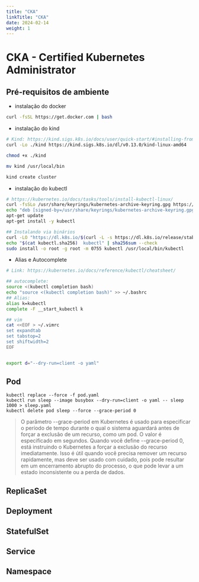 ```yaml
---
title: "CKA"
linkTitle: "CKA"
date: 2024-02-14
weight: 1
---
```


# CKA - Certified Kubernetes Administrator

## Pré-requisitos de ambiente

- instalação do docker

```bash
curl -fsSL https://get.docker.com | bash
```

- instalação do kind

```bash
# Kind: https://kind.sigs.k8s.io/docs/user/quick-start/#installing-from-release-binaries
curl -Lo ./kind https://kind.sigs.k8s.io/dl/v0.13.0/kind-linux-amd64

chmod +x ./kind

mv kind /usr/local/bin

kind create cluster
```

- instalação do kubectl

```bash
# https://kubernetes.io/docs/tasks/tools/install-kubectl-linux/
curl -fsSLo /usr/share/keyrings/kubernetes-archive-keyring.gpg https://packages.cloud.google.com/apt/doc/apt-key.gpg
echo "deb [signed-by=/usr/share/keyrings/kubernetes-archive-keyring.gpg] https://apt.kubernetes.io/ kubernetes-xenial main" | sudo tee /etc/apt/sources.list.d/kubernetes.list
apt-get update
apt-get install -y kubectl

## Instalando via binários
curl -LO "https://dl.k8s.io/$(curl -L -s https://dl.k8s.io/release/stable.txt)/bin/linux/amd64/kubectl.sha256"
echo "$(cat kubectl.sha256)  kubectl" | sha256sum --check
sudo install -o root -g root -m 0755 kubectl /usr/local/bin/kubectl
```

- Alias e Autocomplete

```bash
# Link: https://kubernetes.io/docs/reference/kubectl/cheatsheet/

## autocomplete:
source <(kubectl completion bash)
echo "source <(kubectl completion bash)" >> ~/.bashrc
## Alias:
alias k=kubectl
complete -F __start_kubectl k

## vim
cat <<EOF > ~/.vimrc
set expandtab
set tabstop=2
set shiftwidth=2
EOF


export d="--dry-run=client -o yaml"
```

## Pod

```
kubectl replace --force -f pod.yaml
kubectl run sleep --image busybox --dry-run=client -o yaml -- sleep 1000 > sleep.yaml
kubectl delete pod sleep --force --grace-period 0
```

> O parâmetro --grace-period em Kubernetes é usado para especificar o período de tempo durante o qual o sistema aguardará antes de forçar a exclusão de um recurso, como um pod. O valor é especificado em segundos. Quando você define --grace-period 0, está instruindo o Kubernetes a forçar a exclusão do recurso imediatamente. Isso é útil quando você precisa remover um recurso rapidamente, mas deve ser usado com cuidado, pois pode resultar em um encerramento abrupto do processo, o que pode levar a um estado inconsistente ou a perda de dados.

## ReplicaSet

## Deployment

## StatefulSet

## Service

## Namespace
